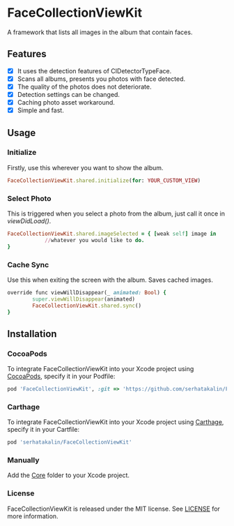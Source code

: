# FaceCollectionViewKit
A framework that lists all images in the album that contain faces.

## Features
- [x] It uses the detection features of CIDetectorTypeFace.
- [x] Scans all albums, presents you photos with face detected.
- [x] The quality of the photos does not deteriorate.
- [x] Detection settings can be changed.
- [x] Caching photo asset workaround.
- [x] Simple and fast.

## Usage

### Initialize
Firstly, use this wherever you want to show the album.
```ruby
FaceCollectionViewKit.shared.initialize(for: YOUR_CUSTOM_VIEW)
```
### Select Photo
This is triggered when you select a photo from the album, just call it once in *viewDidLoad()*.
```ruby
FaceCollectionViewKit.shared.imageSelected = { [weak self] image in
            //whatever you would like to do.
}
```
### Cache Sync
Use this when exiting the screen with the album. Saves cached images.
```ruby
override func viewWillDisappear(_ animated: Bool) {
        super.viewWillDisappear(animated)
        FaceCollectionViewKit.shared.sync()
}
```

## Installation
### CocoaPods
To integrate FaceCollectionViewKit into your Xcode project using  [CocoaPods](https://cocoapods.org/), specify it in your Podfile:

```ruby
pod 'FaceCollectionViewKit', :git => 'https://github.com/serhatakalin/FaceCollectionViewKit.git'
```

### Carthage
To integrate FaceCollectionViewKit into your Xcode project using [Carthage](https://github.com/Carthage/Carthage), specify it in your Cartfile:

```ruby
pod 'serhatakalin/FaceCollectionViewKit'
```

### Manually
Add the [Core](https://github.com/serhatakalin/FaceCollectionViewKit/tree/master/FaceCollectionViewKit/Core) folder to your Xcode project.

### License
FaceCollectionViewKit is released under the MIT license. See [LICENSE](https://github.com/serhatakalin/FaceCollectionViewKit/blob/master/LICENSE) for more information.

